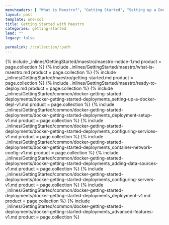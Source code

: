 ```yaml
---
menuheaders: [ "What is Maestro?", "Getting Started", "Setting up a Docker Deployment", "Deployment Setup", "Configuring Services", "Container Network Configuration", "Adding Data Sources", "Configuring Servers", "Deployment", "Advanced Features" ]
layout: post
template: one-col
title: Getting Started with Maestro
categories: getting-started
lead: ""
legacy: false

permalink: /:collection/:path
---
```



{% include _inlines/GettingStarted/maestro/maestro-notice-1.md  product = page.collection %}
<a href="#what-is-maestro"></a>{% include _inlines/GettingStarted/maestro/what-is-maestro.md  product = page.collection %}
<a href="#getting-started"></a>{% include _inlines/GettingStarted/maestro/getting-started.md  product = page.collection %}
{% include _inlines/GettingStarted/maestro/ready-to-deploy.md  product = page.collection %}
<a href="#setting-up-a-docker-deployment"></a>{% include _inlines/GettingStarted/common/docker-getting-started-deployments/docker-getting-started-deployments_setting-up-a-docker-depl-v1.md  product = page.collection %}
<a href="#deployment-setup"></a>{% include _inlines/GettingStarted/common/docker-getting-started-deployments/docker-getting-started-deployments_deployment-setup-v1.md  product = page.collection %}
<a href="#configuring-services"></a>{% include _inlines/GettingStarted/common/docker-getting-started-deployments/docker-getting-started-deployments_configuring-services-v1.md  product = page.collection %}
<a href="#container-network-configuration"></a>{% include _inlines/GettingStarted/common/docker-getting-started-deployments/docker-getting-started-deployments_container-network-config-v1.md  product = page.collection %}
<a href="#adding-data-sources"></a>{% include _inlines/GettingStarted/common/docker-getting-started-deployments/docker-getting-started-deployments_adding-data-sources-v1.md  product = page.collection %}
<a href="#configuring-servers"></a>{% include _inlines/GettingStarted/common/docker-getting-started-deployments/docker-getting-started-deployments_configuring-servers-v1.md  product = page.collection %}
<a href="#deployment"></a>{% include _inlines/GettingStarted/common/docker-getting-started-deployments/docker-getting-started-deployments_deployment-v1.md  product = page.collection %}
<a href="#advanced-features"></a>{% include _inlines/GettingStarted/common/docker-getting-started-deployments/docker-getting-started-deployments_advanced-features-v1.md  product = page.collection %}